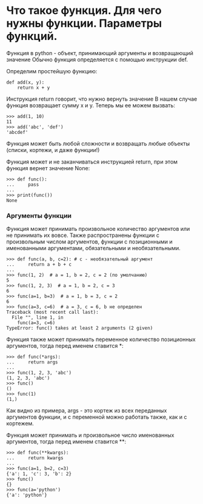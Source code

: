 # Что такое функция. Для чего нужны функции. Параметры функций.

Функция в python - объект, принимающий аргументы и возвращающий значение Обычно функция определяется с помощью инструкции def.

Определим простейшую функцию:
```
def add(x, y):
    return x + y
```
Инструкция return говорит, что нужно вернуть значение В нашем случае функция возвращает сумму x и y.
Теперь мы ее можем вызвать:
```
>>> add(1, 10)
11
>>> add('abc', 'def')
'abcdef'
```
Функция может быть любой сложности и возвращать любые объекты (списки, кортежи, и даже функции!)

Функция может и не заканчиваться инструкцией return, при этом функция вернет значение None:
```
>>> def func():
...     pass
...
>>> print(func())
None
```

### Аргументы функции

Функция может принимать произвольное количество аргументов или не принимать их вовсе. Также распространены функции с произвольным числом аргументов, функции с позиционными и именованными аргументами, обязательными и необязательными.

```
>>> def func(a, b, c=2): # c - необязательный аргумент
...     return a + b + c
...
>>> func(1, 2)  # a = 1, b = 2, c = 2 (по умолчанию)
5
>>> func(1, 2, 3)  # a = 1, b = 2, c = 3
6
>>> func(a=1, b=3)  # a = 1, b = 3, c = 2
6
>>> func(a=3, c=6)  # a = 3, c = 6, b не определен
Traceback (most recent call last):
  File "", line 1, in
    func(a=3, c=6)
TypeError: func() takes at least 2 arguments (2 given)
```
Функция также может принимать переменное количество позиционных аргументов, тогда перед именем ставится *:
```
>>> def func(*args):
...     return args
...
>>> func(1, 2, 3, 'abc')
(1, 2, 3, 'abc')
>>> func()
()
>>> func(1)
(1,)
```
Как видно из примера, args - это кортеж из всех переданных аргументов функции, и с переменной можно работать также, как и с кортежем.

Функция может принимать и произвольное число именованных аргументов, тогда перед именем ставится **:
```
>>> def func(**kwargs):
...     return kwargs
...
>>> func(a=1, b=2, c=3)
{'a': 1, 'c': 3, 'b': 2}
>>> func()
{}
>>> func(a='python')
{'a': 'python'}
```
